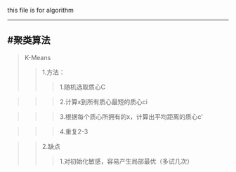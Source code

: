 this file is for algorithm

------------------------
#聚类算法
--------
>K-Means
>>1.方法：
>>>1.随机选取质心C

>>>2.计算x到所有质心最短的质心ci

>>>3.根据每个质心所拥有的x，计算出平均距离的质心c'

>>>4.重复2-3

>>2.缺点
>>>1.对初始化敏感，容易产生局部最优（多试几次）


